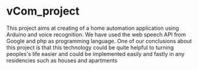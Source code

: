 vCom_project
============

This project aims at creating of a home automation application using Arduino and voice recognition.
We have used the web speech API from Google and php as programming language. One of our conclusions
about this project is that this technology could be quite helpful to turning peoples's life easier and
could be implemented easily and fastly in any residencies such as houses and apartments
